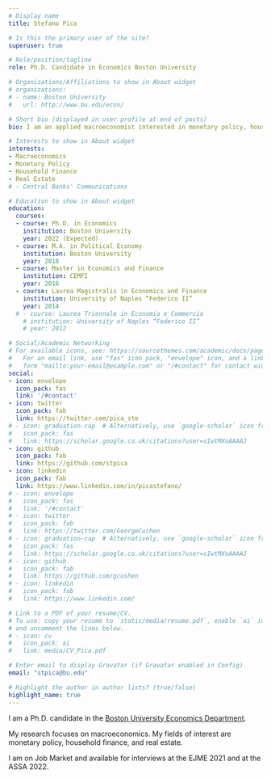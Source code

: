 ```yaml
---
# Display name
title: Stefano Pica

# Is this the primary user of the site?
superuser: true

# Role/position/tagline
role: Ph.D. Candidate in Economics Boston University

# Organizations/Affiliations to show in About widget
# organizations:
# - name: Boston University
#   url: http://www.bu.edu/econ/

# Short bio (displayed in user profile at end of posts)
bio: I am an applied macroeconomist interested in monetary policy, household finance, and real estate.

# Interests to show in About widget
interests:
- Macroeconomics
- Monetary Policy
- Household Finance
- Real Estate
# - Central Banks' Communications

# Education to show in About widget
education:
  courses:
  - course: Ph.D. in Economics
    institution: Boston University
    year: 2022 (Expected)
  - course: M.A. in Political Economy
    institution: Boston University
    year: 2018
  - course: Master in Economics and Finance
    institution: CEMFI
    year: 2016
  - course: Laurea Magistralis in Economics and Finance
    institution: University of Naples “Federico II”
    year: 2014
  # - course: Laurea Triennale in Economia e Commercio
    # institution: University of Naples “Federico II”
    # year: 2012

# Social/Academic Networking
# For available icons, see: https://sourcethemes.com/academic/docs/page-builder/#icons
#   For an email link, use "fas" icon pack, "envelope" icon, and a link in the
#   form "mailto:your-email@example.com" or "/#contact" for contact widget.
social:
- icon: envelope
  icon_pack: fas
  link: '/#contact'
- icon: twitter
  icon_pack: fab
  link: https://twitter.com/pica_ste
# - icon: graduation-cap  # Alternatively, use `google-scholar` icon from `ai` icon pack
#   icon_pack: fas
#   link: https://scholar.google.co.uk/citations?user=sIwtMXoAAAAJ
- icon: github
  icon_pack: fab
  link: https://github.com/stpica
- icon: linkedin
  icon_pack: fab
  link: https://www.linkedin.com/in/picastefano/
# - icon: envelope
#   icon_pack: fas
#   link: '/#contact'
# - icon: twitter
#   icon_pack: fab
#   link: https://twitter.com/GeorgeCushen
# - icon: graduation-cap  # Alternatively, use `google-scholar` icon from `ai` icon pack
#   icon_pack: fas
#   link: https://scholar.google.co.uk/citations?user=sIwtMXoAAAAJ
# - icon: github
#   icon_pack: fab
#   link: https://github.com/gcushen
# - icon: linkedin
#   icon_pack: fab
#   link: https://www.linkedin.com/

# Link to a PDF of your resume/CV.
# To use: copy your resume to `static/media/resume.pdf`, enable `ai` icons in `params.toml`, 
# and uncomment the lines below.
# - icon: cv
#   icon_pack: ai
#   link: media/CV_Pica.pdf

# Enter email to display Gravatar (if Gravatar enabled in Config)
email: "stpica@bu.edu"

# Highlight the author in author lists? (true/false)
highlight_name: true
---
```


I am a Ph.D. candidate in the [Boston University Economics Department](http://www.bu.edu/econ/).

My research focuses on macroeconomics. My fields of interest are monetary policy, household finance, and real estate.

I am on Job Market and available for interviews at the EJME 2021 and at the ASSA 2022.

<!-- <span style="color:red"> **[News]:** </span> I will be presenting my job market paper at the [European Winter Meetings of the Econometric Society 2021](https://www.ub.edu/school-economics/ewmes) at 4pm CET on 12/15/2021. "Attending the conference is free for non-presenters to make it easy for interviewers to attend, but they will need to register." -->

<!-- A complete list of my research projects is outlined in my [research page](https://www.stefanopica.com/research/). -->

<!-- I am currently visiting the European Central Bank as part of the [Summer Research Graduate Programme](https://www.ecb.europa.eu/pub/economic-research/programmes/graduate/html/index.en.html). -->

<!-- <span style="color:red"> **[News]:** </span> During Summer 2021, I will be visiting the European Central Bank as part of the [Summer Research Graduate Programme](https://www.ecb.europa.eu/pub/economic-research/programmes/graduate/html/index.en.html). -->

<!-- {{< icon name="download" pack="fas" >}} Download my {{< staticref "media/CV_Pica.pdf" "newtab" >}}curriculum vitae{{< /staticref >}}. -->

<!-- My research focuses on the interaction between monetary policy and the housing market, using household surveys to inform models. I am also interested in uncovering the effects of central banks’ communications on the macroeconomy using text analysis. You can find the list of my research projects in my [research page](https://www.stefanopica.com/research/). -->

<!-- I have [teaching](https://stpica.github.io/teaching/) experience at the graduate level as instructor of the first-year PhD macroeconomics course at Boston University. -->
